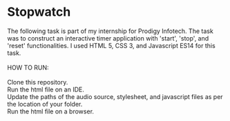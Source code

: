 # Stopwatch

The following task is part of my internship for Prodigy Infotech. The task was to construct an interactive timer application with 'start', 'stop', and 'reset' functionalities. I used HTML 5, CSS 3, and Javascript ES14 for this task.\
\
HOW TO RUN:\
\
Clone this repository.\
Run the html file on an IDE.\
Update the paths of the audio source, stylesheet, and javascript files as per the location of your folder.\
Run the html file on a browser.
